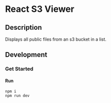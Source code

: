 # React S3 Viewer

## Description

Displays all public files from an s3 bucket in a list.

## Development

### Get Started

#### Run

``` bash
npm i 
npm run dev

```
